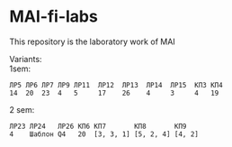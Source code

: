 # MAI-fi-labs
This repository is the laboratory work of MAI

Variants:\
1sem:
```
ЛР5 ЛР6 ЛР7 ЛР9 ЛР11  ЛР12  ЛР13  ЛР14  ЛР15  КП3 КП4
14  20  23  4   5     17    26    4     3     4	  19
```
2 sem:
```
ЛР23 ЛР24   ЛР26 КП6 КП7       КП8       КП9
4    Шаблон Q4   20  [3, 3, 1] [5, 2, 4] [4, 2]
```
